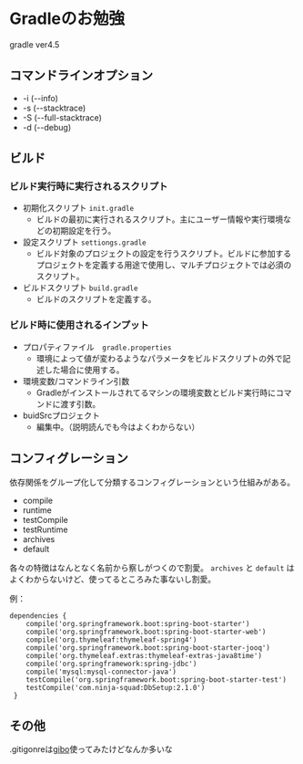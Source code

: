 # Gradleのお勉強
gradle ver4.5
## コマンドラインオプション
- -i (--info)
- -s (--stacktrace)
- -S (--full-stacktrace)
- -d (--debug)
## ビルド
### ビルド実行時に実行されるスクリプト
- 初期化スクリプト `init.gradle`
	- ビルドの最初に実行されるスクリプト。主にユーザー情報や実行環境などの初期設定を行う。
- 設定スクリプト `settiongs.gradle`
	- ビルド対象のプロジェクトの設定を行うスクリプト。ビルドに参加するプロジェクトを定義する用途で使用し、マルチプロジェクトでは必須のスクリプト。
- ビルドスクリプト `build.gradle`
	- ビルドのスクリプトを定義する。
### ビルド時に使用されるインプット
- プロパティファイル　`gradle.properties`
	- 環境によって値が変わるようなパラメータをビルドスクリプトの外で記述した場合に使用する。
- 環境変数/コマンドライン引数
	- Gradleがインストールされてるマシンの環境変数とビルド実行時にコマンドに渡す引数。
- buidSrcプロジェクト
	- 編集中。（説明読んでも今はよくわからない）
## コンフィグレーション
依存関係をグループ化して分類するコンフィグレーションという仕組みがある。
- compile
- runtime
- testCompile
- testRuntime
- archives
- default

各々の特徴はなんとなく名前から察しがつくので割愛。 `archives` と `default` はよくわからないけど、使ってるところみた事ないし割愛。

例：
```
dependencies {
    compile('org.springframework.boot:spring-boot-starter')
    compile('org.springframework.boot:spring-boot-starter-web')
    compile('org.thymeleaf:thymeleaf-spring4')
    compile('org.springframework.boot:spring-boot-starter-jooq')
    compile('org.thymeleaf.extras:thymeleaf-extras-java8time')
    compile('org.springframework:spring-jdbc')
    compile('mysql:mysql-connector-java')
    testCompile('org.springframework.boot:spring-boot-starter-test')
    testCompile('com.ninja-squad:DbSetup:2.1.0')
 }
```
## その他
.gitigonreは[gibo](https://github.com/simonwhitaker/gibo)使ってみたけどなんか多いな
